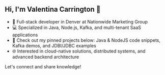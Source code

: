 ## Hi, I'm Valentina Carrington 👋

- 🚀 Full-stack developer in Denver at Nationwide Marketing Group
- 💻 Specialized in Java, Node.js, Kafka, and multi-tenant SaaS applications
- 🔗 Check out my pinned projects below: Java & NodeJS code snippets, Kafka demos, and JDBI/JDBC examples
- 🌐 Interested in cloud-native solutions, distributed systems, and advanced backend architecture

Let's connect and share knowledge!
